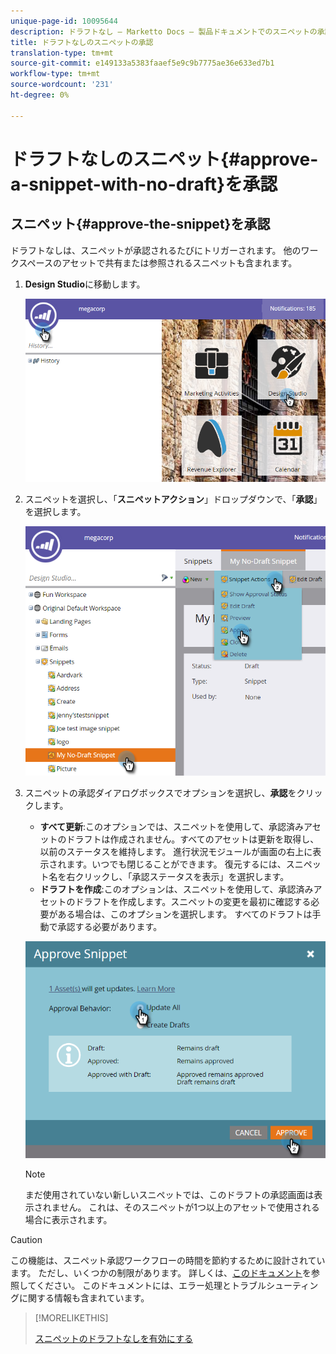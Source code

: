 ```yaml
---
unique-page-id: 10095644
description: ドラフトなし — Marketto Docs — 製品ドキュメントでのスニペットの承認
title: ドラフトなしのスニペットの承認
translation-type: tm+mt
source-git-commit: e149133a5383faaef5e9c9b7775ae36e633ed7b1
workflow-type: tm+mt
source-wordcount: '231'
ht-degree: 0%

---
```



# ドラフトなしのスニペット{#approve-a-snippet-with-no-draft}を承認

## スニペット{#approve-the-snippet}を承認

ドラフトなしは、スニペットが承認されるたびにトリガーされます。 他のワークスペースのアセットで共有または参照されるスニペットも含まれます。

1. **Design Studio**&#x200B;に移動します。

   ![](assets/go-to-design-studio.png)

1. スニペットを選択し、「**スニペットアクション**」ドロップダウンで、「**承認**」を選択します。

   ![](assets/approve-snippet.png)

1. スニペットの承認ダイアログボックスでオプションを選択し、**承認**&#x200B;をクリックします。

   * **すべて更新**:このオプションでは、スニペットを使用して、承認済みアセットのドラフトは作成されません。すべてのアセットは更新を取得し、以前のステータスを維持します。 進行状況モジュールが画面の右上に表示されます。いつでも閉じることができます。 復元するには、スニペット名を右クリックし、「承認ステータスを表示」を選択します。
   * **ドラフトを作成**:このオプションは、スニペットを使用して、承認済みアセットのドラフトを作成します。スニペットの変更を最初に確認する必要がある場合は、このオプションを選択します。 すべてのドラフトは手動で承認する必要があります。

   ![](assets/snippet-dialog-box.png)

   >[!NOTE]
   >
   >まだ使用されていない新しいスニペットでは、このドラフトの承認画面は表示されません。 これは、そのスニペットが1つ以上のアセットで使用される場合に表示されます。

>[!CAUTION]
>
>この機能は、スニペット承認ワークフローの時間を節約するために設計されています。 ただし、いくつかの制限があります。 詳しくは、[このドキュメント](https://nation.marketo.com/docs/DOC-4415)を参照してください。 このドキュメントには、エラー処理とトラブルシューティングに関する情報も含まれています。

>[!MORELIKETHIS]
>
>[スニペットのドラフトなしを有効にする](../../../../product-docs/administration/users-and-roles/managing-user-roles-and-permissions/enable-no-draft-for-snippets.md)

